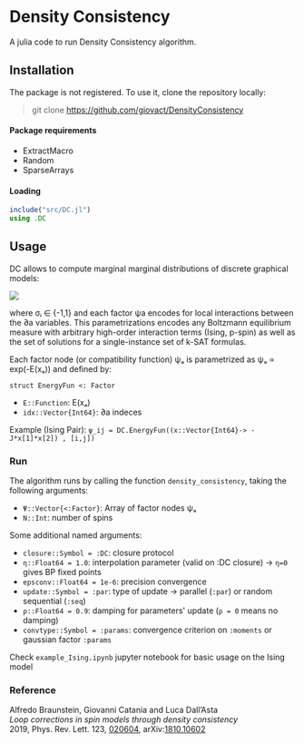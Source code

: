 # Density Consistency

A julia code to run Density Consistency algorithm.

## Installation

The package is not registered. To use it, clone the repository locally:
> git clone https://github.com/giovact/DensityConsistency


#### Package requirements
- ExtractMacro
- Random
- SparseArrays


#### Loading
```julia
include("src/DC.jl")
using .DC
```

## Usage

DC allows to compute marginal marginal distributions of discrete graphical models:

<img src="https://render.githubusercontent.com/render/math?math=p\left(\boldsymbol{\sigma}\right) = \frac{1}{Z}\prod_{a}\psi_{a}\left(\boldsymbol{\sigma}_{a}\right)">

where σᵢ ∈ {-1,1} and each factor ψa encodes for local interactions between the ∂a variables. This parametrizations encodes any Boltzmann equilibrium measure with arbitrary high-order interaction terms (Ising, p-spin) as well as the set of solutions for a single-instance set of k-SAT formulas.


Each factor node (or compatibility function) ψₐ is parametrized as ψₐ ∝ exp(-E(xₐ))  and defined by:

`struct EnergyFun <: Factor`
* `E::Function`: E(xₐ)
* `idx::Vector{Int64}`: ∂a indeces

Example (Ising Pair):
`ψ_ij = DC.EnergyFun((x::Vector{Int64}-> -J*x[1]*x[2]) , [i,j])`


### Run

The algorithm runs by calling the function ``density_consistency``, taking the following arguments:

* `Ψ::Vector{<:Factor}`: Array of factor nodes ψₐ
* `N::Int`: number of spins

Some additional named arguments:

* `closure::Symbol = :DC`: closure protocol
* `η::Float64 = 1.0`: interpolation parameter (valid on :DC closure) -> ``η=0`` gives BP fixed points
* `epsconv::Float64 = 1e-6`: precision convergence
* `update::Symbol = :par`: type of update -> parallel (`:par`) or random sequential (`:seq`)
* `ρ::Float64 = 0.9`: damping for parameters' update (`ρ = 0` means no damping)
* `convtype::Symbol = :params`: convergence criterion on `:moments` or  gaussian factor `:params`


Check `example_Ising.ipynb` jupyter notebook for basic usage on the Ising model


### Reference
Alfredo Braunstein, Giovanni Catania and Luca Dall’Asta\
*Loop corrections in spin models through density consistency*\
2019, Phys. Rev. Lett. 123, [020604][papero], arXiv:[1810.10602][paperoarxiv]


[papero]: <https://journals.aps.org/prl/abstract/10.1103/PhysRevLett.123.020604>
[paperoarxiv]: <https://arxiv.org/abs/1810.10602>
[example_notebook]: <https://arxiv.org/abs/1810.10602>
